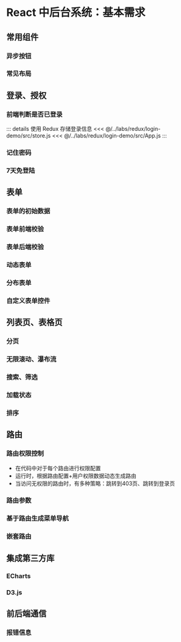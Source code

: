 # React 中后台系统：基本需求

## 常用组件
### 异步按钮
### 常见布局
## 登录、授权
### 前端判断是否已登录
::: details 使用 Redux 存储登录信息
<<< @/../labs/redux/login-demo/src/store.js
<<< @/../labs/redux/login-demo/src/App.js
:::

### 记住密码
### 7天免登陆
## 表单
### 表单的初始数据
### 表单前端校验
### 表单后端校验
### 动态表单
### 分布表单
### 自定义表单控件
## 列表页、表格页
### 分页
### 无限滚动、瀑布流
### 搜索、筛选
### 加载状态
### 排序
## 路由
### 路由权限控制
- 在代码中对于每个路由进行权限配置
- 运行时，根据路由配置+用户权限数据动态生成路由
- 当访问无权限的路由时，有多种策略：跳转到403页、跳转到登录页

### 路由参数

### 基于路由生成菜单导航

### 嵌套路由

## 集成第三方库
### ECharts
### D3.js
## 前后端通信
### 报错信息
